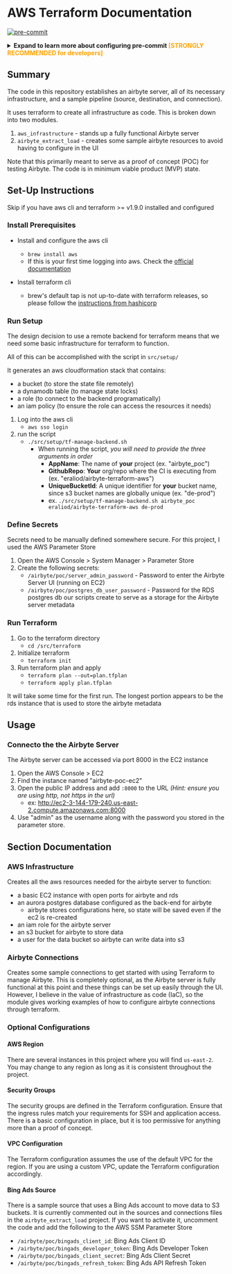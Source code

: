 # AWS Terraform Documentation

[![pre-commit](https://img.shields.io/badge/pre--commit-enabled-brightgreen?logo=pre-commit)](https://github.com/pre-commit/pre-commit)

<details>
<summary><b>Expand to learn more about configuring pre-commit</b><b style="color: orange;"> [STRONGLY RECOMMENDED for developers]</b></summary>
This project utilizes pre-commit hooks to enforce code quality and assist with reviews

Merges will not be allowed unless these hooks pass

It is strongly recommended to use pre-commit locally to streamline reviews

### Install pre-commit

#### PIP

```shell
pip install pre-commit
```

#### Homebrew

```shell
brew install pre-commit
```

### Enable pre-commit

```shell
pre-commit install
```

### Automatically enable pre-commit on cloned repos

```shell
git config --global init.templateDir ~/.git-template
pre-commit init-templatedir ~/.git-template
```

</details>

## Summary
The code in this repository establishes an airbyte server, all of its necessary infrastructure, and a sample pipeline (source, destination, and connection).

It uses terraform to create all infrastructure as code. This is broken down into two modules.
1. `aws_infrastructure` - stands up a fully functional Airbyte server
2. `airbyte_extract_load` - creates some sample airbyte resources to avoid having to configure in the UI

Note that this primarily meant to serve as a proof of concept (POC) for testing Airbyte. The code is in minimum viable product (MVP) state.

## Set-Up Instructions
Skip if you have aws cli and terraform >= v1.9.0 installed and configured

### Install Prerequisites

- Install and configure the aws cli
   - `brew install aws`
   - If this is your first time logging into aws. Check the [official documentation](https://docs.aws.amazon.com/signin/latest/userguide/command-line-sign-in.html)

- Install terraform cli 
   - brew's default tap is not up-to-date with terraform releases, so please follow the [instructions from hashicorp](https://developer.hashicorp.com/terraform/tutorials/aws-get-started/install-cli)

### Run Setup
The design decision to use a remote backend for terraform means that we need some basic infrastructure for terraform to function.

All of this can be accomplished with the script in `src/setup/`

It generates an aws cloudformation stack that contains:
- a bucket (to store the state file remotely)
- a dynamodb table (to manage state locks)
- a role (to connect to the backend programatically)
- an iam policy (to ensure the role can access the resources it needs)


1. Log into the aws cli 
   - `aws sso login`
2. run the script 
   - `./src/setup/tf-manage-backend.sh`
      - When running the script, *you will need to provide the three arguments in order*
         - **AppName**: The name of **your** project (ex. "airbyte_poc")
         - **GithubRepo**: **Your** org/repo where the CI is executing from (ex. "eraliod/airbyte-terraform-aws")
         - **UniqueBucketId**: A unique identifier for **your** bucket name, since s3 bucket names are globally unique (ex. "de-prod")
         - ex. `./src/setup/tf-manage-backend.sh airbyte_poc eraliod/airbyte-terraform-aws de-prod`  

### Define Secrets
Secrets need to be manually defined somewhere secure. For this project, I used the AWS Parameter Store
1. Open the AWS Console > System Manager > Parameter Store
2. Create the following secrets:
   - `/airbyte/poc/server_admin_password` - Password to enter the Airbyte Server UI (running on EC2)
   - `/airbyte/poc/postgres_db_user_password` - Password for the RDS postgres db our scripts create to serve as a storage for the Airbyte server metadata

### Run Terraform
1. Go to the terraform directory
   - `cd /src/terraform`
2. Initialize terraform
   - `terraform init`
2. Run terraform plan and apply
   - `terraform plan --out=plan.tfplan`
   - `terraform apply plan.tfplan`

It will take some time for the first run. The longest portion appears to be the rds instance that is used to store the airbyte metadata

## Usage

### Connecto the the Airbyte Server
The Airbyte server can be accessed via port 8000 in the EC2 instance
1. Open the AWS Console > EC2
2. Find the instance named "airbyte-poc-ec2"
3. Open the public IP address and add `:8000` to the URL *(Hint: ensure you are using http, not https in the url)*
   - ex: http://ec2-3-144-179-240.us-east-2.compute.amazonaws.com:8000
4. Use "admin" as the username along with the password you stored in the parameter store.

## Section Documentation

### AWS Infrastructure
Creates all the aws resources needed for the airbyte server to function:
- a basic EC2 instance with open ports for airbyte and rds
- an aurora postgres database configured as the back-end for airbyte
   -  airbyte stores configurations here, so state will be saved even if the ec2 is re-created
- an iam role for the airbyte server
- an s3 bucket for airbyte to store data
- a user for the data bucket so airbyte can write data into s3

### Airbyte Connections
Creates some sample connections to get started with using Terraform to manage Airbyte. This is completely optional, as the Airbyte server is fully functional at this point and these things can be set up easily through the UI. 
However, I believe in the value of infrastructure as code (IaC), so the module gives working examples of how to configure airbyte connections through terraform.


### Optional Configurations
#### AWS Region
There are several instances in this project where you will find `us-east-2`. You may change to any region as long as it is consistent throughout the project.

#### Security Groups
The security groups are defined in the Terraform configuration. Ensure that the ingress rules match your requirements for SSH and application access. There is a basic configuration in place, but it is too permissive for anything more than a proof of concept.

#### VPC Configuration
The Terraform configuration assumes the use of the default VPC for the region. If you are using a custom VPC, update the Terraform configuration accordingly.

#### Bing Ads Source
There is a sample source that uses a Bing Ads account to move data to S3 buckets.
It is currently commented out in the sources and connections files in the `airbyte_extract_load` project.
If you want to activate it, uncomment the code and add the following to the AWS SSM Parameter Store
   - `/airbyte/poc/bingads_client_id`: Bing Ads Client ID
   - `/airbyte/poc/bingads_developer_token`: Bing Ads Developer Token
   - `/airbyte/poc/bingads_client_secret`: Bing Ads Client Secret
   - `/airbyte/poc/bingads_refresh_token`: Bing Ads API Refresh Token
